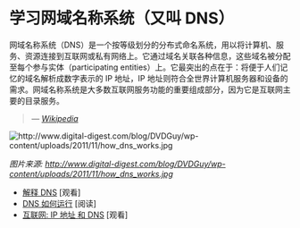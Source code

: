 # 学习网域名称系统（又叫 DNS）

网域名称系统（DNS）是一个按等级划分的分布式命名系统，用以将计算机、服务、资源连接到互联网或私有网络上。它通过域名关联各种信息，这些域名被分配至每个参与实体（participating entities）上。它最突出的点在于：将便于人们记忆的域名解析成数字表示的 IP 地址，IP 地址则符合全世界计算机服务器和设备的需求。网域名称系统是大多数互联网服务功能的重要组成部分，因为它是互联网主要的目录服务。

><cite>&#8212; [Wikipedia](https://en.wikipedia.org/wiki/Domain_Name_System)</cite>

![](../images/dns.jpg "http://www.digital-digest.com/blog/DVDGuy/wp-content/uploads/2011/11/how_dns_works.jpg")

<cite>图片来源: <a href="http://www.digital-digest.com/blog/DVDGuy/wp-content/uploads/2011/11/how_dns_works.jpg">http://www.digital-digest.com/blog/DVDGuy/wp-content/uploads/2011/11/how_dns_works.jpg</a></cite>

* [解释 DNS](https://www.youtube.com/watch?v=72snZctFFtA) [观看]
* [DNS 如何运行](https://howdns.works/ep1/) [阅读]
* [互联网: IP 地址 和 DNS](https://www.youtube.com/watch?v=5o8CwafCxnU&index=3&list=PLzdnOPI1iJNfMRZm5DDxco3UdsFegvuB7) [观看]
